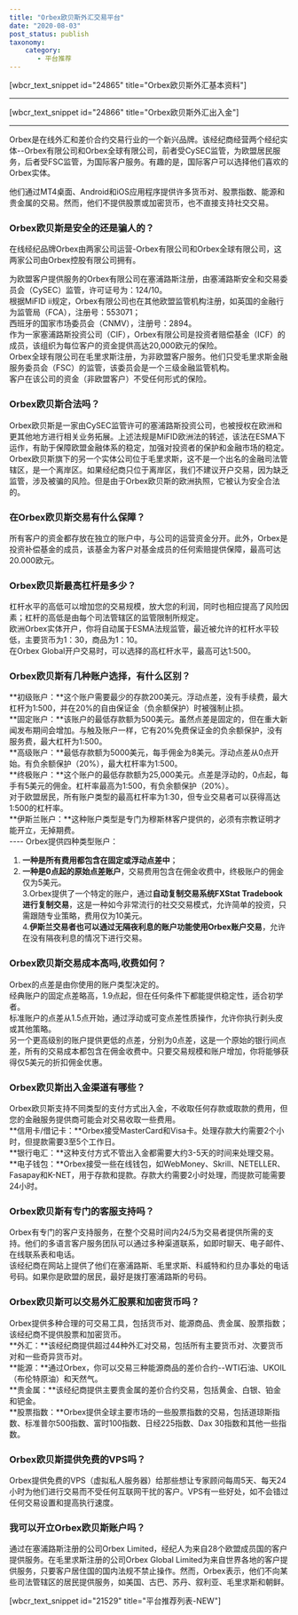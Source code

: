 ```yaml
---
title: "Orbex欧贝斯外汇交易平台"
date: "2020-08-03"
post_status: publish
taxonomy:
    category: 
       - 平台推荐
---
```


\[wbcr\_text\_snippet id="24865" title="Orbex欧贝斯外汇基本资料"\]

* * *

\[wbcr\_text\_snippet id="24866" title="Orbex欧贝斯外汇出入金"\]

* * *

Orbex是在线外汇和差价合约交易行业的一个新兴品牌。该经纪商经营两个经纪实体--Orbex有限公司和Orbex全球有限公司，前者受CySEC监管，为欧盟居民服务，后者受FSC监管，为国际客户服务。有趣的是，国际客户可以选择他们喜欢的Orbex实体。

他们通过MT4桌面、Android和iOS应用程序提供许多货币对、股票指数、能源和贵金属的交易。然而，他们不提供股票或加密货币，也不直接支持社交交易。

### Orbex欧贝斯是安全的还是骗人的？

在线经纪品牌Orbex由两家公司运营-Orbex有限公司和Orbex全球有限公司，这两家公司由Orbex控股有限公司拥有。  
  
为欧盟客户提供服务的Orbex有限公司在塞浦路斯注册，由塞浦路斯安全和交易委员会（CySEC）监管，许可证号为：124/10。  
根据MiFID ii规定，Orbex有限公司也在其他欧盟监管机构注册，如英国的金融行为监管局（FCA），注册号：553071；  
西班牙的国家市场委员会（CNMV），注册号：2894。  
作为一家塞浦路斯投资公司（CIF），Orbex有限公司是投资者赔偿基金（ICF）的成员，该组织为每位客户的资金提供高达20,000欧元的保险。  
Orbex全球有限公司在毛里求斯注册，为非欧盟客户服务。他们只受毛里求斯金融服务委员会（FSC）的监管，该委员会是一个三级金融监管机构。  
客户在该公司的资金（非欧盟客户）不受任何形式的保险。

### Orbex欧贝斯合法吗？

Orbex欧贝斯是一家由CySEC监管许可的塞浦路斯投资公司，也被授权在欧洲和更其他地方进行相关业务拓展。上述法规是MiFID欧洲法的转述，该法在ESMA下运作，有助于保障欧盟金融体系的稳定，加强对投资者的保护和金融市场的稳定。  
Orbex欧贝斯旗下的另一个实体公司位于毛里求斯，这不是一个出名的金融司法管辖区，是一个离岸区。如果经纪商只位于离岸区，我们不建议开户交易，因为缺乏监管，涉及被骗的风险。但是由于Orbex欧贝斯的欧洲执照，它被认为安全合法的。

### 在Orbex欧贝斯交易有什么保障？

所有客户的资金都存放在独立的账户中，与公司的运营资金分开。此外，Orbex是投资补偿基金的成员，该基金为客户对基金成员的任何索赔提供保障，最高可达20.000欧元。

### Orbex欧贝斯最高杠杆是多少？

杠杆水平的高低可以增加您的交易规模，放大您的利润，同时也相应提高了风险因素；杠杆的高低是由每个司法管辖区的监管限制所规定。  
欧洲Orbex实体开户，你将自动属于ESMA法规监管，最近被允许的杠杆水平较低，主要货币为1：30，商品为1：10。  
在Orbex Global开户交易时，可以选择的高杠杆水平，最高可达1:500。

### Orbex欧贝斯有几种账户选择，有什么区别？

**初级账户：**这个账户需要最少的存款200美元。浮动点差，没有手续费，最大杠杆为1:500，并在20%的自由保证金（负余额保护）时被强制止损。  
**固定账户：**该账户的最低存款额为500美元。虽然点差是固定的，但在重大新闻发布期间会增加。与触及账户一样，它有20%免费保证金的负余额保护，没有服务费，最大杠杆为1:500。  
**高级账户：**最低存款额为5000美元，每手佣金为8美元。浮动点差从0点开始。有负余额保护（20%），最大杠杆率为1:500。  
**终极账户：**这个账户的最低存款额为25,000美元。点差是浮动的，0点起，每手有5美元的佣金。杠杆率最高为1:500，有负余额保护（20%）。  
对于欧盟居民，所有账户类型的最高杠杆率为1:30，但专业交易者可以获得高达1:500的杠杆率。  
**伊斯兰账户：**这种账户类型是专门为穆斯林客户提供的，必须有宗教证明才能开立，无掉期费。  
\---- 
Orbex提供四种类型账户：  
1. **一种是所有费用都包含在固定或浮动点差中**；  
2. **一种是0点起的原始点差账户**，交易费用包含在佣金收费中，终极账户的佣金仅为5美元。  
3.Orbex提供了一个特定的账户，通过**自动复制交易系统FXStat Tradebook进行复制交易**，这是一种如今非常流行的社交交易模式，允许简单的投资，只需跟随专业策略，费用仅为10美元。  
4.**伊斯兰交易者也可以通过无隔夜利息的账户功能使用Orbex账户交易**，允许在没有隔夜利息的情况下进行交易。

### Orbex欧贝斯交易成本高吗,收费如何？

Orbex的点差是由你使用的账户类型决定的。  
经典账户的固定点差略高，1.9点起，但在任何条件下都能提供稳定性，适合初学者。  
标准账户的点差从1.5点开始，通过浮动或可变点差性质操作，允许你执行剥头皮或其他策略。  
另一个更高级别的账户提供更低的点差，分别为0点差，这是一个原始的银行间点差，所有的交易成本都包含在佣金收费中。只要交易规模和账户增加，你将能够获得仅5美元的折扣佣金优惠。

### Orbex欧贝斯出入金渠道有哪些？

Orbex欧贝斯支持不同类型的支付方式出入金，不收取任何存款或取款的费用，但您的金融服务提供商可能会对交易收取一些费用。  
**信用卡/借记卡：**Orbex接受MasterCard和Visa卡。处理存款大约需要2个小时，但提款需要3至5个工作日。  
**银行电汇：**这种支付方式不管出入金都需要大约3-5天的时间来处理交易。  
**电子钱包：**Orbex接受一些在线钱包，如WebMoney、Skrill、NETELLER、Fasapay和K-NET，用于存款和提款。存款大约需要2小时处理，而提款可能需要24小时。

### Orbex欧贝斯有专门的客服支持吗？

Orbex有专门的客户支持服务，在整个交易时间内24/5为交易者提供所需的支持。他们的多语言客户服务团队可以通过多种渠道联系，如即时聊天、电子邮件、在线联系表和电话。  
该经纪商在网站上提供了他们在塞浦路斯、毛里求斯、科威特和约旦办事处的电话号码。如果你是欧盟的居民，最好是拨打塞浦路斯的号码。

### Orbex欧贝斯可以交易外汇股票和加密货币吗？

Orbex提供多种合理的可交易工具，包括货币对、能源商品、贵金属、股票指数；该经纪商不提供股票和加密货币。  
**外汇：**该经纪商提供超过44种外汇对交易，包括所有主要货币对、次要货币对和一些奇异货币对。  
**能源：**通过Orbex，你可以交易三种能源商品的差价合约--WTI石油、UKOIL（布伦特原油）和天然气。  
**贵金属：**该经纪商提供主要贵金属的差价合约交易，包括黄金、白银、铂金和钯金。  
**股票指数：**Orbex提供全球主要市场的一些股票指数的交易，包括道琼斯指数、标准普尔500指数、富时100指数、日经225指数、Dax 30指数和其他一些指数。

### Orbex欧贝斯提供免费的VPS吗？

Orbex提供免费的VPS（虚拟私人服务器）给那些想让专家顾问每周5天、每天24小时为他们进行交易而不受任何互联网干扰的客户。VPS有一些好处，如不会错过任何交易设置和提高执行速度。

### 我可以开立Orbex欧贝斯账户吗？

通过在塞浦路斯注册的公司Orbex Limited，经纪人为来自28个欧盟成员国的客户提供服务。在毛里求斯注册的公司Orbex Global Limited为来自世界各地的客户提供服务，只要客户居住国的国内法规不禁止操作。然而，Orbex表示，他们不向某些司法管辖区的居民提供服务，如美国、古巴、苏丹、叙利亚、毛里求斯和朝鲜。

\[wbcr\_text\_snippet id="21529" title="平台推荐列表-NEW"\]
